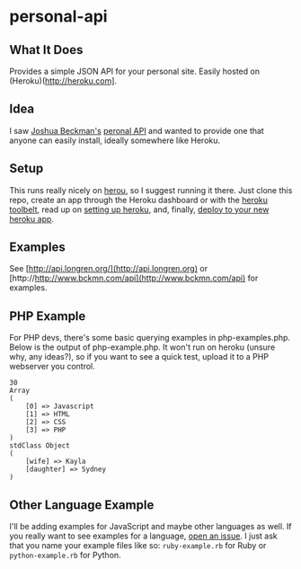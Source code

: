 personal-api
============

What It Does
-----------------------------
Provides a simple JSON API for your personal site. Easily hosted on (Heroku)(http://heroku.com].

Idea
-----------------------------
I saw [Joshua Beckman's](https://twitter.com/jbckmn) [peronal API](http://http://www.bckmn.com/api) and wanted to provide one that anyone can easily install, ideally somewhere like Heroku.

Setup
-----------------------------
This runs really nicely on [herou](http://www.heroku.com/), so I suggest running it there. Just clone this repo, create an app through the Heroku dashboard or with the [heroku toolbelt](https://toolbelt.heroku.com/), read up on [setting up heroku](https://devcenter.heroku.com/articles/quickstart), and, finally, [deploy to your new heroku app](https://devcenter.heroku.com/articles/git).


Examples
-----------------------------
See [http://api.longren.org/](http://api.longren.org) or [http://http://www.bckmn.com/api](http://www.bckmn.com/api) for examples.


PHP Example
-----------------------------
For PHP devs, there's some basic querying examples in php-examples.php. Below is the output of php-example.php. It won't run on heroku (unsure why, any ideas?), so if you want to see a quick test, upload it to a PHP webserver you control.

```
30
Array
(
    [0] => Javascript
    [1] => HTML
    [2] => CSS
    [3] => PHP
)
stdClass Object
(
    [wife] => Kayla
    [daughter] => Sydney
)
```

Other Language Example
-----------------------------
I'll be adding examples for JavaScript and maybe other languages as well. If you really want to see examples for a language, [open an issue](https://github.com/tlongren/personal-api/issues). I just ask that you name your example files like so: ```ruby-example.rb``` for Ruby or ```python-example.rb``` for Python.